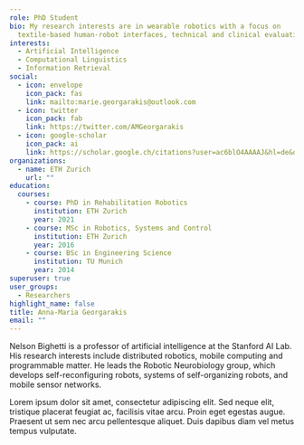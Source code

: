 ```yaml
---
role: PhD Student
bio: My research interests are in wearable robotics with a focus on
  textile-based human-robot interfaces, technical and clinical evaluation.
interests:
  - Artificial Intelligence
  - Computational Linguistics
  - Information Retrieval
social:
  - icon: envelope
    icon_pack: fas
    link: mailto:marie.georgarakis@outlook.com
  - icon: twitter
    icon_pack: fab
    link: https://twitter.com/AMGeorgarakis
  - icon: google-scholar
    icon_pack: ai
    link: https://scholar.google.ch/citations?user=ac6blO4AAAAJ&hl=de&oi=ao
organizations:
  - name: ETH Zurich
    url: ""
education:
  courses:
    - course: PhD in Rehabilitation Robotics
      institution: ETH Zurich
      year: 2021
    - course: MSc in Robotics, Systems and Control
      institution: ETH Zurich
      year: 2016
    - course: BSc in Engineering Science
      institution: TU Munich
      year: 2014
superuser: true
user_groups:
  - Researchers
highlight_name: false
title: Anna-Maria Georgarakis
email: ""
---
```


Nelson Bighetti is a professor of artificial intelligence at the Stanford AI Lab. His research interests include distributed robotics, mobile computing and programmable matter. He leads the Robotic Neurobiology group, which develops self-reconfiguring robots, systems of self-organizing robots, and mobile sensor networks.

Lorem ipsum dolor sit amet, consectetur adipiscing elit. Sed neque elit, tristique placerat feugiat ac, facilisis vitae arcu. Proin eget egestas augue. Praesent ut sem nec arcu pellentesque aliquet. Duis dapibus diam vel metus tempus vulputate.
